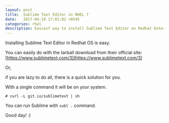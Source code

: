 ```yaml
---
layout: post
title:  Sublime Text Editor in RHEL 7
date:   2017-04-18 17:01:02 +0545
categories: rhel
description: Easiest way to install Sublime Text Editor on Redhat Enterprise Linux | Redhat Enterpise Linux Blog , How to
---
```


Installing Sublime Text Editor in Redhat OS is easy.

You can easily do with the tarball download from their official site: [https://www.sublimetext.com/3](https://www.sublimetext.com/3)

Or,

if you are lazy to do all, there is a quick solution for you.

With a single command it will be on your system.

	# curl -L git.io/sublimetext | sh

You can run Sublime with `subl .` command.

Good day! :)